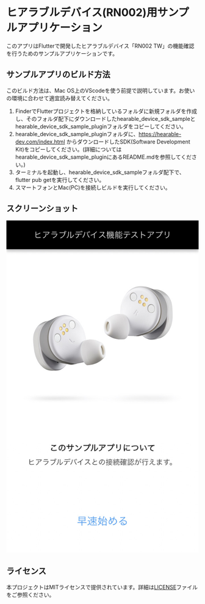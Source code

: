 # ヒアラブルデバイス(RN002)用サンプルアプリケーション
このアプリはFlutterで開発したヒアラブルデバイス「RN002 TW」の機能確認を行うためのサンプルアプリケーションです。

## サンプルアプリのビルド方法
このビルド方法は、Mac OS上のVScodeを使う前提で説明しています。お使いの環境に合わせて適宜読み替えてください。
1. FinderでFlutterプロジェクトを格納しているフォルダに新規フォルダを作成し、そのフォルダ配下にダウンロードしたhearable_device_sdk_sampleとhearable_device_sdk_sample_pluginフォルダをコピーしてください。
2. hearable_device_sdk_sample_pluginフォルダに、https://hearable-dev.com/index.html からダウンロードしたSDK(Software Development Kit)をコピーしてください。(詳細についてはhearable_device_sdk_sample_pluginにあるREADME.mdを参照してください。)
3. ターミナルを起動し、hearable_device_sdk_sampleフォルダ配下で、flutter pub getを実行してください。
4. スマートフォンとMac(PC)を接続しビルドを実行してください。

## スクリーンショット
![起動画面](/hearable_device_sdk_sample/assets/screen.jpeg)
## ライセンス
本プロジェクトはMITライセンスで提供されています。詳細は[LICENSE](LICENSE)ファイルをご参照ください。
